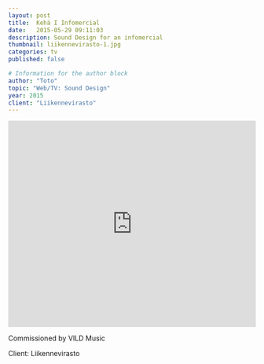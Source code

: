 ```yaml
---
layout: post
title:  Kehä I Infomercial
date:   2015-05-29 09:11:03
description: Sound Design for an infomercial
thumbnail: liikennevirasto-1.jpg
categories: tv
published: false

# Information for the author block
author: "Toto"
topic: "Web/TV: Sound Design"
year: 2015
client: "Liikennevirasto"
---
```


<div class="resp-container">
<iframe class="resp-iframe" width="100%" height="420" src="https://www.youtube.com/embed/LnCKhiQO8EQ" frameborder="0" allow="autoplay; encrypted-media" allowfullscreen></iframe>
</div>

Commissioned by VILD Music

Client: Liikennevirasto
